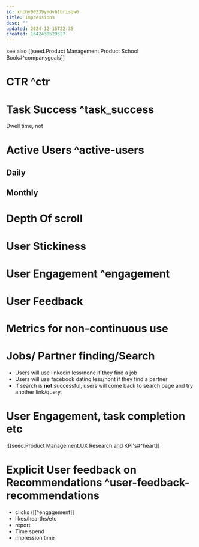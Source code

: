 ```yaml
---
id: xnchy90239ymdvh1brisgw6
title: Impressions
desc: ""
updated: 2024-12-15T22:35
created: 1642430529527
---
```

see also [[seed.Product Management.Product School Book#^companygoals]]

# CTR ^ctr

# Task Success  ^task_success

Dwell time, not 

# Active Users ^active-users

## Daily

## Monthly

# Depth Of scroll

# User Stickiness

# User Engagement ^engagement

# User Feedback

# Metrics for non-continuous use

# Jobs/ Partner finding/Search

- Users will use linkedin less/none if they find a job
- Users will use facebook dating less/nont if they find a partner
- If search is **not** successful, users will come back to search page and try another link/query.

# User Engagement, task completion etc

![[seed.Product Management.UX Research and KPI's#^heart]]

# Explicit User feedback on Recommendations ^user-feedback-recommendations

- clicks ([[^engagement]]
- likes/hearths/etc 
- report
- Time spend
- impression time

